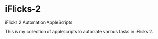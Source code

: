 iFlicks-2
=========

iFlicks 2 Automation AppleScripts

This is my collection of applescripts to automate various tasks in iFlicks 2.

